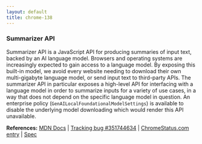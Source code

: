 ```yaml
---
layout: default
title: chrome-138
---
```


### Summarizer API

Summarizer API is a JavaScript API for producing summaries of input text, backed by an AI language model. Browsers and operating systems are increasingly expected to gain access to a language model. By exposing this built-in model, we avoid every website needing to download their own multi-gigabyte language model, or send input text to third-party APIs. The summarizer API in particular exposes a high-level API for interfacing with a language model in order to summarize inputs for a variety of use cases, in a way that does not depend on the specific language model in question. An enterprise policy (`GenAILocalFoundationalModelSettings`) is available to disable the underlying model downloading which would render this API unavailable.

**References:** [MDN Docs](https://developer.mozilla.org/docs/Web/API/Summarizer) | [Tracking bug #351744634](https://bugs.chromium.org/p/chromium/issues/detail?id=351744634) | [ChromeStatus.com entry](https://chromestatus.com/feature/5134971702001664) | [Spec](https://wicg.github.io/summarization-api/)

